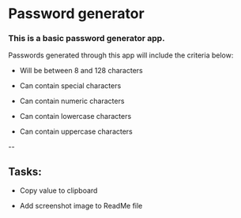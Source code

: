 # Password generator

### This is a basic password generator app.

Passwords generated through this app will include the criteria below:

- Will be between 8 and 128 characters

- Can contain special characters

- Can contain numeric characters

- Can contain lowercase characters

- Can contain uppercase characters

--

## Tasks:

- Copy value to clipboard

- Add screenshot image to ReadMe file